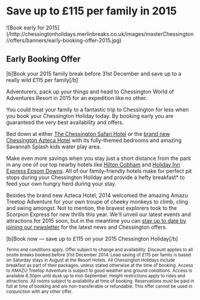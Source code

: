 <h1>Save up to £115 per family in 2015 </h1>
![Book early for 2015](/http://chessingtonholidays.merlinbreaks.co.uk/images/masterChessington//offers/banners/early-booking-offer-2015.jpg)

<h2>Early Booking Offer</h2>

[b]Book your 2015 family break before 31st December and save up to a really wild £115 per family[/b]

Adventurers, pack up your things and head to Chessington World of Adventures Resort in 2015 for an expedition like no other.

You could treat your family to a fantastic trip to Chessington for less when you book your Chessington Holiday today. By booking early you are guaranteed the very best availability and offers.

Bed down at either <a href="http://www.chessingtonholidays.co.uk/hotels/safari-resort-hotel.html">The Chessington Safari Hotel</a> or the <a href="http://www.chessingtonholidays.co.uk/hotels/chessington-azteca-hotel.html"> brand new Chessington Azteca Hotel</a> with its fully-themed bedrooms and amazing Savannah Splash kids water play area.

Make even more savings when you stay just a short distance from the park in any one of our top nearby hotels like <a href="http://www.chessingtonholidays.co.uk/hotels/hilton-cobham.html">Hilton Cobham</a> and <a href="http://www.chessingtonholidays.co.uk/hotels/holiday-inn-express-epsom-downs.html">Holiday Inn Express Epsom Downs</a>. All of our family-friendly hotels make for perfect pit stops during your Chessington Holiday and provide a hefty breakfast* to feed your own hungry herd during your stay. 

Besides the brand new Azteca Hotel, 2014 welcomed the amazing Amazu Treetop Adventure for your own troupe of cheeky monkeys to climb, cling and swing amongst. Not to mention, the bravest explorers took to the Scorpion Express for new thrills this year. We'll unveil our latest events and attractions for 2015 soon, but in the meantime you can <a href="http://www.chessingtonholidays.co.uk/whats-new-2015.html">stay up to date by joining our newsletter</a> for the latest news and Chessington offers.

[b]Book now — save up to £115 on your 2015 Chessington Holiday[/b] 

<small>Terms and conditions apply. Offer subject to change and availability. Discount applies to all onsite breaks booked before 31st December 2014. Lead saving of £115 per family is based on Saturday stays in August at the Resort Hotels. All Chessington Holidays include breakfast as part of their packages, unless stated otherwise at the time of booking. Access to AMAZU Treetop Adventure is subject to good weather and ground conditions. Access is available 6.30pm until dusk up to mid-September. Height restrictions apply to rides and attractions. All rooms subject to availability at time of booking. Reservations must be paid in full at time of booking and are non-transferable or refundable. This offer cannot be used in conjunction with any other offer.</small>